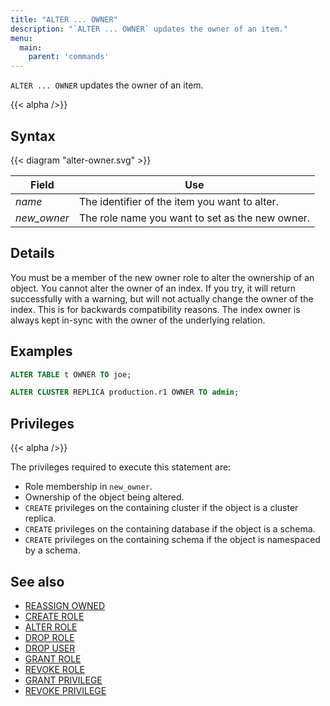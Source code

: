 ```yaml
---
title: "ALTER ... OWNER"
description: "`ALTER ... OWNER` updates the owner of an item."
menu:
  main:
    parent: 'commands'
---
```


`ALTER ... OWNER` updates the owner of an item.

{{< alpha />}}

## Syntax

{{< diagram "alter-owner.svg" >}}

Field | Use
------|-----
_name_ | The identifier of the item you want to alter.
_new&lowbar;owner_ | The role name you want to set as the new owner.

## Details

You must be a member of the new owner role to alter the ownership of an object.
You cannot alter the owner of an index. If you try, it will return successfully with a warning, but
will not actually change the owner of the index. This is for backwards compatibility reasons. The
index owner is always kept in-sync with the owner of the underlying relation.

## Examples

```sql
ALTER TABLE t OWNER TO joe;
```

```sql
ALTER CLUSTER REPLICA production.r1 OWNER TO admin;
```

## Privileges

{{< alpha />}}

The privileges required to execute this statement are:

- Role membership in `new_owner`.
- Ownership of the object being altered.
- `CREATE` privileges on the containing cluster if the object is a cluster replica.
- `CREATE` privileges on the containing database if the object is a schema.
- `CREATE` privileges on the containing schema if the object is namespaced by a schema.

## See also

- [REASSIGN OWNED](../reassign-owned)
- [CREATE ROLE](../create-role)
- [ALTER ROLE](../alter-role)
- [DROP ROLE](../drop-role)
- [DROP USER](../drop-user)
- [GRANT ROLE](../grant-role)
- [REVOKE ROLE](../revoke-role)
- [GRANT PRIVILEGE](../grant-privilege)
- [REVOKE PRIVILEGE](../revoke-privilege)
